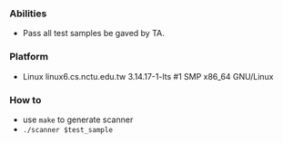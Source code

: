 ### Abilities
+ Pass all test samples be gaved by TA.

### Platform
+ Linux linux6.cs.nctu.edu.tw 3.14.17-1-lts #1 SMP x86_64 GNU/Linux 

### How to
+ use `make` to generate scanner
+ `./scanner $test_sample`
